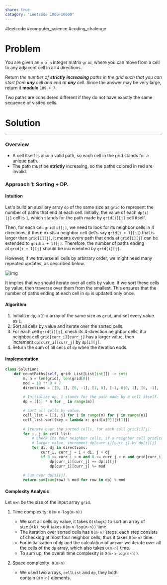 ```yaml
---
share: true
catagory: "Leetcode 1000-10000"
---
```

#leetcode #computer_science #coding_chalenge

# Problem

You are given an `m x n` integer matrix `grid`, where you can move from a cell to any adjacent cell in all `4` directions.

Return _the number of **strictly** **increasing** paths in the grid such that you can start from **any** cell and end at **any** cell._ Since the answer may be very large, return it **modulo** `109 + 7`.

Two paths are considered different if they do not have exactly the same sequence of visited cells.


# Solution

---

### Overview
- A cell itself is also a valid path, so each cell in the grid stands for a unique path.
- The path must be **strictly** increasing, so the paths colored in red are invalid.

### Approach 1: Sorting + DP.

#### Intuition
Let's build an auxiliary array `dp` of the same size as `grid` to represent the number of paths that end at each cell. Initially, the value of each `dp[i][j]` cell is `1`, which stands for the path made by `grid[i][j]` cell itself.

Then, for each cell `grid[i][j]`, we need to look for its neighbor cells in 4 directions, if there exists a neighbor cell (let's say `grid[i + 1][j]`) that is larger than `grid[i][j]`, it means every path that ends at `grid[i][j]` can be extended to `grid[i + 1][j]`. Therefore, the number of paths ending at `grid[i + 1][j]` should be incremented by `grid[i][j]`.

However, if we traverse all cells by arbitrary order, we might need many repeated updates, as described below.

![img](https://leetcode.com/problems/number-of-increasing-paths-in-a-grid/Figures/2328/wrong.png)

It implies that we should iterate over all cells by value. If we sort these cells by value, then traverse over them from the smallest. This ensures that the number of paths ending at each cell in `dp` is updated only once.

#### Algorithm
1. Initialize `dp`, a 2-d array of the same size as `grid`, and set every value as `1`.
2. Sort all cells by value and iterate over the sorted cells.
3. For each cell `grid[i][j]`, check its 4-direction neighbor cells, if a neighbor cell `grid[curr_i][curr_j]` has a larger value, then increment `dp[curr_i][curr_j]` by `dp[i][j]`.
4. Return the sum of all cells of `dp` when the iteration ends.

#### Implementation
```python
class Solution:
    def countPaths(self, grid: List[List[int]]) -> int:
        m, n = len(grid), len(grid[0])
        mod = 10 ** 9 + 7
        directions = [[0, 1], [0, -1], [1, 0], [-1, 0|0, 1], [0, -1], [1, 0], [-1, 0]]
        
        # Initialize dp, 1 stands for the path made by a cell itself.
        dp = [[1] * n for _ in range(m)]

        # Sort all cells by value.
        cell_list = [[i, j] for i in range(m) for j in range(n)]
        cell_list.sort(key = lambda x: grid[x[0]][x[1]])
        
        # Iterate over the sorted cells, for each cell grid[i][j]: 
        for i, j in cell_list:
            # Check its four neighbor cells, if a neighbor cell grid[curr_i][curr_j] has a
            # larger value, increment dp[curr_i][curr_j] by dp[i][j]
            for di, dj in directions:
                curr_i, curr_j = i + di, j + dj
                if 0 <= curr_i < m and 0 <= curr_j < n and grid[curr_i][curr_j] > grid[i][j]:
                    dp[curr_i][curr_j] += dp[i][j]
                    dp[curr_i][curr_j] %= mod
        
        # Sum over dp[i][j].
        return sum(sum(row) % mod for row in dp) % mod
```

#### Complexity Analysis

Let `m×n` be the size of the input array `grid`.

1. Time complexity: `O(m⋅n⋅log(m⋅n))`
    - We sort all cells by value, it takes `O(klogk)` to sort an array of size `O(k)`, so it takes `O(m⋅n⋅log(m⋅n))` time.
    - The iteration over sorted cells has `O(m⋅n)` steps, each step consists of checking at most four neighbor cells, thus it takes `O(m⋅n)` time.
    - For initialization of `dp` and the calculation of `answer` we iterate over all the cells of the `dp` array, which also takes `O(m⋅n)` time.
    - To sum up, the overall time complexity is `O(m⋅n⋅log(m⋅n))`.

2. Space complexity: `O(m⋅n)`
    - We used two arrays, `cellList` and `dp`, they both contain `O(m⋅n)` elements.